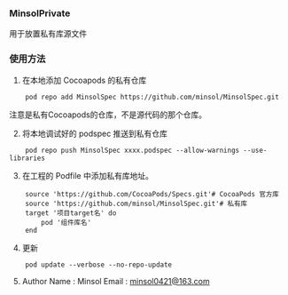 ### MinsolPrivate
用于放置私有库源文件

### 使用方法
1. 在本地添加 Cocoapods 的私有仓库
```objc
    pod repo add MinsolSpec https://github.com/minsol/MinsolSpec.git
```
注意是私有Cocoapods的仓库，不是源代码的那个仓库。

2. 将本地调试好的 podspec 推送到私有仓库
```objc
    pod repo push MinsolSpec xxxx.podspec --allow-warnings --use-libraries
```
3. 在工程的 Podfile 中添加私有库地址。
```objc
    source 'https://github.com/CocoaPods/Specs.git'# CocoaPods 官方库
    source 'https://github.com/minsol/MinsolSpec.git'# 私有库
    target '项目target名' do
        pod '组件库名'
    end
```
4. 更新
```objc
    pod update --verbose --no-repo-update
```
5. Author
Name : Minsol
Email : minsol0421@163.com